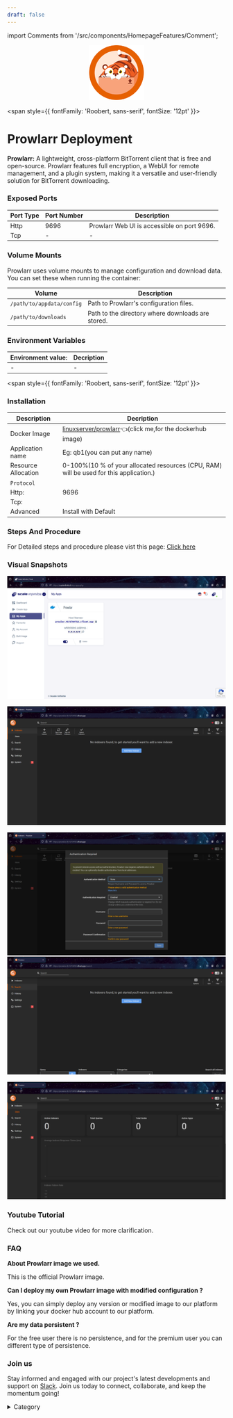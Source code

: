 ```yaml
---
draft: false
---
```

import Comments from '/src/components/HomepageFeatures/Comment';

<p align="center">
  <img src="/img/scaa.png" alt="Alt Text" width="25%"/>
</p> 


<span style={{ fontFamily: 'Roobert, sans-serif', fontSize: '12pt' }}>

# Prowlarr Deployment

**Prowlarr:**
A lightweight, cross-platform BitTorrent client that is free and open-source. Prowlarr features full encryption, a WebUI for remote management, and a plugin system, making it a versatile and user-friendly solution for BitTorrent downloading.

### Exposed Ports

| Port Type | Port Number | Description                               |
| --------- | ----------- | ----------------------------------------- |
| Http      | 9696        | Prowlarr Web UI is accessible on port 9696. |
| Tcp       | -           | -             |

### Volume Mounts

Prowlarr uses volume mounts to manage configuration and download data. You can set these when running the container:

| Volume                       | Description                                  |
| ---------------------------- | -------------------------------------------- |
| `/path/to/appdata/config`    | Path to Prowlarr's configuration files.  |
| `/path/to/downloads`         | Path to the directory where downloads are stored. |


### Environment Variables


|   **Environment value:**          | Decription                                                                                                               | 
| --------------------- | ------                                                                                                                   | 
|-       |  -                              |

</span>


<span style={{ fontFamily: 'Roobert, sans-serif', fontSize: '12pt' }}>

### Installation


|  Description          | Decription                                                                                                               | 
| --------------------- | ------                                                                                                                   | 
| Docker Image          |   [linuxserver/prowlarr](https://hub.docker.com/r/linuxserver/prowlarr)👈(click me,for the dockerhub image)                           |
| Application name      |  Eg: qb1(you can put any name)                                                                                        | 
| Resource Allocation   |  0-100%(10 % of your allocated resources (CPU, RAM) will be used for this application.)                                  | 
| `Protocol`            |                                                                                                                          | 
|  Http:                |     9696                                                                                                                     |
|  Tcp:                 |                                                                                                                        | 
|    Advanced           |    Install with Default                                                                                                  |




### Steps And Procedure

For Detailed steps and procedure please vist this page: [Click here](https://techscaleinfinite.github.io/introduction/cloud-float/Steps%20and%20procedure)



### Visual Snapshots

![Alt Text](/img/b444.png)

![Alt Text](/img/b1.png)

![Alt Text](/img/b4.png)
![Alt Text](/img/b44.png)

![Alt Text](/img/b555.png)




### Youtube Tutorial&#x20;

Check out our youtube video for more clarification.



### FAQ

**About Prowlarr image we used.**

This is the official Prowlarr image.

**Can I deploy my own Prowlarr image with modified configuration ?**

Yes, you can simply deploy any version or modified image to our platform by linking your docker hub account to our platform.

**Are my data persistent ?**

For the free user there is no persistence, and for the premium user you can different type of persistence.

### Join us

Stay informed and engaged with our project's latest developments and support on [Slack](https://app.slack.com/client/T04QS32JX6E/C04QKEWE146). Join us today to connect, collaborate, and keep the momentum going!&#x20;

<details>

<summary>Category</summary>

Kubernetes, cloud computing, DevOps, cloud services, hosting platform, container orchestration, cloud infrastructure, cloud deployment, cloud management, cloud technology, cloud solutions, Prowlarr

</details>

</span>


<Comments />
